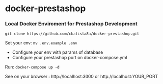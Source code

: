 # docker-prestashop
### Local Docker Enviroment for Prestashop Development

`git clone https://github.com/cbatista8a/docker-prestashop.git`

Set your env: `mv .env.example .env`

- Configure your env with params of database
- Configure your prestashop port on docker-compose.yml

Run: `docker-compose up -d`

See on your browser : http://localhost:3000 or http://localhost:YOUR_PORT
